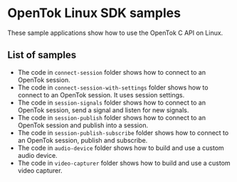 # OpenTok Linux SDK samples

These sample applications show how to use the OpenTok C API on Linux.

## List of samples

* The code in `connect-session` folder shows how to connect to an OpenTok session.
* The code in `connect-session-with-settings` folder shows how to connect to an OpenTok session. It uses session settings.
* The code in `session-signals` folder shows how to connect to an OpenTok session, send a signal and listen for new signals.
* The code in `session-publish` folder shows how to connect to an OpenTok session and publish into a session.
* The code in `session-publish-subscribe` folder shows how to connect to an OpenTok session, publish and subscribe.
* The code in `audio-device` folder shows how to build and use a custom audio device.
* The code in `video-capturer` folder shows how to build and use a custom video capturer.
